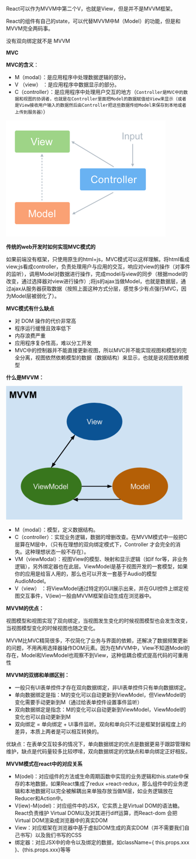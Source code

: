 React可以作为MVVM中第二个V，也就是View，但是并不是MVVM框架。

React的组件有自己的state，可以代替MVVM中M（Model）的功能，但是和MVVM完全两码事。

没有双向绑定就不是 MVVM



**MVC**

**MVC的含义**：

- M（modal）：是应用程序中处理数据逻辑的部分。
- V （view）  ：是应用程序中数据显示的部分。
- C（controller）：是应用程序中处理用户交互的地方（`Controller是MVC中的数据和视图的协调者，也就是在Controller里面把Model的数据赋值给View来显示（或者是View接收用户输入的数据然后由Controller把这些数据传给Model来保存到本地或者上传到服务器）`）

![img](../assets/939429-20190918144527370-1672786341.png)

**传统的web开发时如何实现MVC模式的**

如果前端没有框架，只使用原生的html+js，MVC模式可以这样理解。将html看成view;js看成controller，负责处理用户与应用的交互，响应对view的操作（对事件的监听），调用Model对数据进行操作，完成model与view的同步（根据model的改变，通过选择器对view进行操作）;将js的ajax当做Model，也就是数据层，通过ajax从服务器获取数据（按照上面这种方式分层，感觉多少有点强行MVC，因为Model层被弱化了）。

**MVC模式有什么缺点**

- 对 DOM 操作的代价非常高
- 程序运行缓慢且效率低下
- 内存浪费严重
- 应用程序复杂性高，难以分工开发
- MVC中的控制器并不能直接更新视图，所以MVC并不能实现视图和模型的完全分离，视图依然依赖模型的数据（数据结构）来显示，也就是说视图依赖模型

**什么是MVVM：**

![img](../assets/842381-20160922143035715-932467285.png)

- M（modal）：模型，定义数据结构。
- C（controller）：实现业务逻辑，数据的增删改查。在MVVM模式中一般把C层算在M层中，（只有在理想的双向绑定模式下，Controller 才会完全的消失。这种理想状态一般不存在）。
- VM（viewModal）：视图View的模型、映射和显示逻辑（如if for等，非业务逻辑），另外绑定器也在此层。ViewModel是基于视图开发的一套模型，如果你的应用是给盲人用的，那么也可以开发一套基于Audio的模型AudioModel。
- V（view） ：将ViewModel通过特定的GUI展示出来，并在GUI控件上绑定视图交互事件，V(iew)一般由MVVM框架自动生成在浏览器中。

**MVVM的优点：**

视图模型和视图实现了双向绑定，当视图发生变化的时候视图模型也会发生改变，当视图模型变化的时候视图也随之变化。

MVVM比MVC精简很多，不仅简化了业务与界面的依赖，还解决了数据频繁更新的问题，不用再用选择器操作DOM元素。因为在MVVM中，View不知道Model的存在，Model和ViewModel也观察不到View，这种低耦合模式提高代码的可重用性

 

**MVVM的双绑和单绑区别：**

- 一般只有UI表单控件才存在双向数据绑定，非UI表单控件只有单向数据绑定。
- 单向数据绑定是指：M的变化可以自动更新到ViewModel，但ViewModel的变化需要手动更新到M（通过给表单控件设置事件监听）
- 双向数据绑定是指念：M的变化可以自动更新到ViewModel，ViewModel的变化也可以自动更新到M
- 双向绑定 = 单向绑定 + UI事件监听。双向和单向只不过是框架封装程度上的差异，本质上两者是可以相互转换的。

优缺点：在表单交互较多的情况下，单向数据绑定的优点是数据更易于跟踪管理和维护，缺点是代码量较多比较啰嗦，双向数据绑定的优缺点和单向绑定正好相反。

**MVVM模式在react中的对应关系**

-  M(odel)：对应组件的方法或生命周期函数中实现的业务逻辑和this.state中保存的本地数据，如果React集成了redux +react-redux，那么组件中的业务逻辑和本地数据可以完全被解耦出来单独存放当做M层，如业务逻辑放在Reducer和Action中。
-  V(iew)-M(odel)：对应组件中的JSX，它实质上是Virtual DOM的语法糖。React负责维护 Virtual DOM以及对其进行diff运算，而React-dom 会把Virtual DOM渲染成浏览器中的真实DOM
-  View：对应框架在浏览器中基于虚拟DOM生成的真实DOM（并不需要我们自己书写）以及我们书写的CSS
- 绑定器：对应JSX中的命令以及绑定的数据，如className={ this.props.xxx }、{this.props.xxx}等等